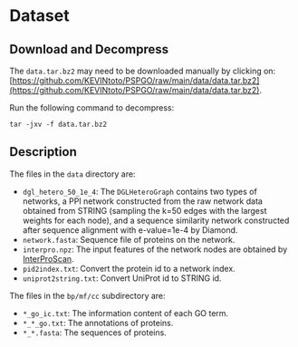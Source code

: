 # Dataset

## Download and Decompress

The `data.tar.bz2` may need to be downloaded manually by clicking on: [https://github.com/KEVINtoto/PSPGO/raw/main/data/data.tar.bz2](https://github.com/KEVINtoto/PSPGO/raw/main/data/data.tar.bz2).

Run the following command to decompress:
```
tar -jxv -f data.tar.bz2
```

## Description

The files in the `data` directory are:
 * `dgl_hetero_50_1e_4`: The `DGLHeteroGraph` contains two types of networks, a PPI network constructed from the raw network data obtained from STRING (sampling the k=50 edges with the largest weights for each node), and a sequence similarity network constructed after sequence alignment with e-value=1e-4 by Diamond.
 * `network.fasta`: Sequence file of proteins on the network.
 * `interpro.npz`: The input features of the network nodes are obtained by [InterProScan](https://interproscan-docs.readthedocs.io/en/latest/index.html).
 * `pid2index.txt`: Convert the protein id to a network index.
 * `uniprot2string.txt`: Convert UniProt id to STRING id.

The files in the `bp/mf/cc` subdirectory are:
 * `*_go_ic.txt`: The information content of each GO term.
 * `*_*_go.txt`: The annotations of proteins.
 * `*_*.fasta`: The sequences of proteins.
